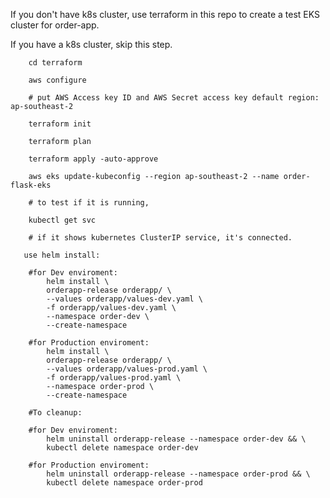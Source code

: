 If you don't have k8s cluster, use terraform in this repo to create a test EKS cluster for order-app.

If you have a k8s cluster, skip this step.

        cd terraform

        aws configure

        # put AWS Access key ID and AWS Secret access key default region: ap-southeast-2

        terraform init

        terraform plan

        terraform apply -auto-approve

        aws eks update-kubeconfig --region ap-southeast-2 --name order-flask-eks

        # to test if it is running, 

        kubectl get svc
        
        # if it shows kubernetes ClusterIP service, it's connected.

       use helm install:

        #for Dev enviroment:
            helm install \
            orderapp-release orderapp/ \
            --values orderapp/values-dev.yaml \
            -f orderapp/values-dev.yaml \
            --namespace order-dev \
            --create-namespace

        #for Production enviroment:
            helm install \
            orderapp-release orderapp/ \
            --values orderapp/values-prod.yaml \
            -f orderapp/values-prod.yaml \
            --namespace order-prod \
            --create-namespace

        #To cleanup:

        #for Dev enviroment:
            helm uninstall orderapp-release --namespace order-dev && \
            kubectl delete namespace order-dev

        #for Production enviroment:
            helm uninstall orderapp-release --namespace order-prod && \
            kubectl delete namespace order-prod

